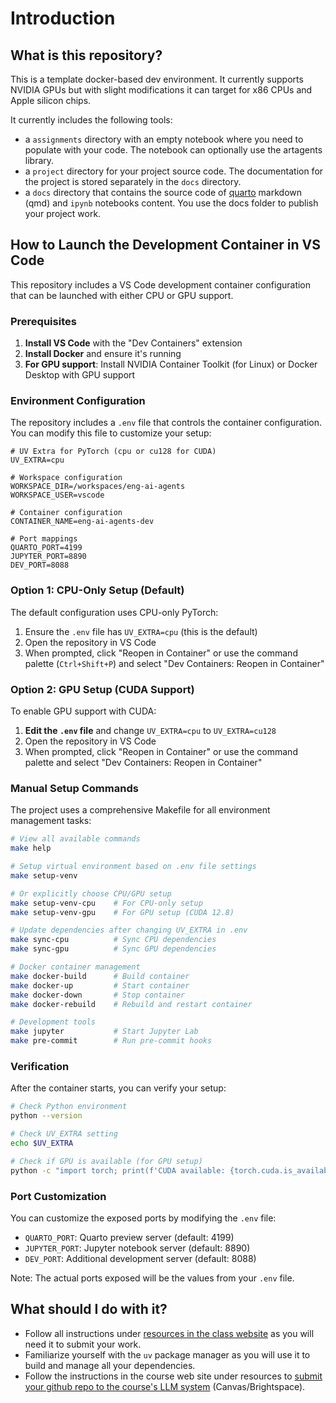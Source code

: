 # Introduction

## What is this repository?

This is a template docker-based dev environment. It currently supports NVIDIA GPUs but with slight modifications it can target for x86 CPUs and Apple silicon chips. 

It currently includes the following tools:

* a `assignments` directory with an empty notebook where you need to populate with your code. The notebook can optionally use the artagents library. 
* a `project` directory for your project source code. The documentation for the project is stored separately in the `docs` directory. 
* a `docs` directory that contains the source code of [quarto](https://quarto.org/) markdown (qmd) and `ipynb` notebooks content. You use the docs folder to publish your project work. 

## How to Launch the Development Container in VS Code

This repository includes a VS Code development container configuration that can be launched with either CPU or GPU support.

### Prerequisites

1. **Install VS Code** with the "Dev Containers" extension
2. **Install Docker** and ensure it's running
3. **For GPU support**: Install NVIDIA Container Toolkit (for Linux) or Docker Desktop with GPU support

### Environment Configuration

The repository includes a `.env` file that controls the container configuration. You can modify this file to customize your setup:

```env
# UV Extra for PyTorch (cpu or cu128 for CUDA)
UV_EXTRA=cpu

# Workspace configuration
WORKSPACE_DIR=/workspaces/eng-ai-agents
WORKSPACE_USER=vscode

# Container configuration
CONTAINER_NAME=eng-ai-agents-dev

# Port mappings
QUARTO_PORT=4199
JUPYTER_PORT=8890
DEV_PORT=8088
```

### Option 1: CPU-Only Setup (Default)

The default configuration uses CPU-only PyTorch:

1. Ensure the `.env` file has `UV_EXTRA=cpu` (this is the default)
2. Open the repository in VS Code
3. When prompted, click "Reopen in Container" or use the command palette (`Ctrl+Shift+P`) and select "Dev Containers: Reopen in Container"

### Option 2: GPU Setup (CUDA Support)

To enable GPU support with CUDA:

1. **Edit the `.env` file** and change `UV_EXTRA=cpu` to `UV_EXTRA=cu128`
2. Open the repository in VS Code
3. When prompted, click "Reopen in Container" or use the command palette and select "Dev Containers: Reopen in Container"

### Manual Setup Commands

The project uses a comprehensive Makefile for all environment management tasks:

```bash
# View all available commands
make help

# Setup virtual environment based on .env file settings
make setup-venv

# Or explicitly choose CPU/GPU setup
make setup-venv-cpu    # For CPU-only setup
make setup-venv-gpu    # For GPU setup (CUDA 12.8)

# Update dependencies after changing UV_EXTRA in .env
make sync-cpu          # Sync CPU dependencies
make sync-gpu          # Sync GPU dependencies

# Docker container management
make docker-build      # Build container
make docker-up         # Start container
make docker-down       # Stop container
make docker-rebuild    # Rebuild and restart container

# Development tools
make jupyter           # Start Jupyter Lab
make pre-commit        # Run pre-commit hooks
```

### Verification

After the container starts, you can verify your setup:

```bash
# Check Python environment
python --version

# Check UV_EXTRA setting
echo $UV_EXTRA

# Check if GPU is available (for GPU setup)
python -c "import torch; print(f'CUDA available: {torch.cuda.is_available()}')"
```

### Port Customization

You can customize the exposed ports by modifying the `.env` file:

* `QUARTO_PORT`: Quarto preview server (default: 4199)
* `JUPYTER_PORT`: Jupyter notebook server (default: 8890)
* `DEV_PORT`: Additional development server (default: 8088)

Note: The actual ports exposed will be the values from your `.env` file.

## What should I do with it?

* Follow all instructions under [resources in the class website](https://pantelis.github.io/aiml-common/resources/environment/) as you will need it to submit your work.
* Familiarize yourself with the `uv` package manager as you will use it to build and manage all your dependencies.
* Follow the instructions in the course web site under resources to [submit your github repo to the course's LLM system](https://pantelis.github.io/aiml-common/resources/environment/assignment-submission.html) (Canvas/Brightspace).